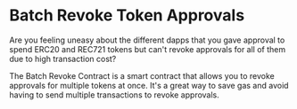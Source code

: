 # Batch Revoke Token Approvals

Are you feeling uneasy about the different dapps that you gave approval to spend ERC20 and REC721 tokens but can't revoke approvals for all of them due to high transaction cost?

The Batch Revoke Contract is a smart contract that allows you to revoke approvals for multiple tokens at once. It's a great way to save gas and avoid having to send multiple transactions to revoke approvals.


